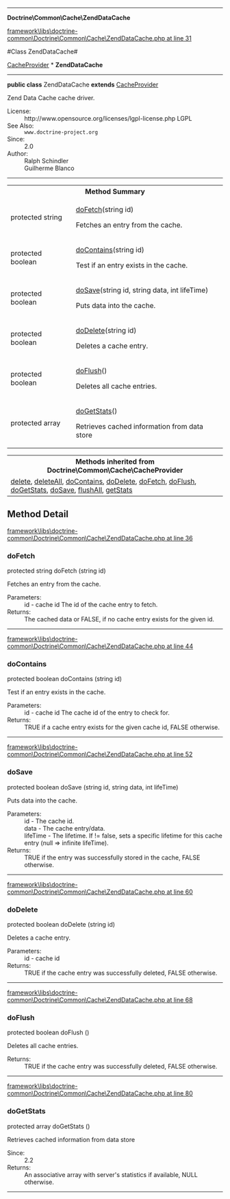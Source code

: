 

- - -

**Doctrine\Common\Cache\ZendDataCache**


<a href="https://github.com/JeyDotC/Hirudo/blob/master/framework/libs/doctrine-common/Doctrine/Common/Cache/ZendDataCache.php#L31" target='_blank'>framework\libs\doctrine-common\Doctrine\Common\Cache\ZendDataCache.php at line 31</a>

#Class ZendDataCache#

<a href="https://github.com/JeyDotC/Hirudo-docs/blob/master/doctrine/common/cache/CacheProvider.md">CacheProvider</a>
    * **ZendDataCache**




- - -

<p><strong>public  class</strong> <span>ZendDataCache</span>
<strong>extends</strong> <a href="https://github.com/JeyDotC/Hirudo-docs/blob/master/doctrine/common/cache/CacheProvider.md">CacheProvider</a>

</p>

<div class="comment" id="overview_description"><p>Zend Data Cache cache driver.</p></div>

<dl>
<dt>License:</dt>
<dd>http://www.opensource.org/licenses/lgpl-license.php LGPL</dd>
<dt>See Also:</dt>
<dd><code>www.doctrine-project.org</code></dd>
<dt>Since:</dt>
<dd>2.0</dd>
<dt>Author:</dt>
<dd>Ralph Schindler <ralph.schindler@zend.com></dd>
<dd>Guilherme Blanco <guilhermeblanco@hotmail.com></dd>
</dl>


- - -

<table id="summary_method">
<tr><th colspan="2">Method Summary</th></tr>
<tr>
<td><span class='k'>protected </span> <span class='nx'>string</span></td>
<td class="description"><p class="name"><a href="#dofetch">doFetch</a>(string id)</p><p class="description">Fetches an entry from the cache.</p></td>
</tr>
<tr>
<td><span class='k'>protected </span> <span class='nx'>boolean</span></td>
<td class="description"><p class="name"><a href="#docontains">doContains</a>(string id)</p><p class="description">Test if an entry exists in the cache.</p></td>
</tr>
<tr>
<td><span class='k'>protected </span> <span class='nx'>boolean</span></td>
<td class="description"><p class="name"><a href="#dosave">doSave</a>(string id, string data, int lifeTime)</p><p class="description">Puts data into the cache.</p></td>
</tr>
<tr>
<td><span class='k'>protected </span> <span class='nx'>boolean</span></td>
<td class="description"><p class="name"><a href="#dodelete">doDelete</a>(string id)</p><p class="description">Deletes a cache entry.</p></td>
</tr>
<tr>
<td><span class='k'>protected </span> <span class='nx'>boolean</span></td>
<td class="description"><p class="name"><a href="#doflush">doFlush</a>()</p><p class="description">Deletes all cache entries.</p></td>
</tr>
<tr>
<td><span class='k'>protected </span> <span class='nx'>array</span></td>
<td class="description"><p class="name"><a href="#dogetstats">doGetStats</a>()</p><p class="description">Retrieves cached information from data store</p></td>
</tr>
</table>

<table class="inherit">
<tr><th colspan="2">Methods inherited from Doctrine\Common\Cache\CacheProvider</th></tr>
<tr><td><a href="https://github.com/JeyDotC/Hirudo-docs/blob/master/doctrine/common/cache/CacheProvider.md#delete">delete</a>, <a href="https://github.com/JeyDotC/Hirudo-docs/blob/master/doctrine/common/cache/CacheProvider.md#deleteAll">deleteAll</a>, <a href="https://github.com/JeyDotC/Hirudo-docs/blob/master/doctrine/common/cache/CacheProvider.md#doContains">doContains</a>, <a href="https://github.com/JeyDotC/Hirudo-docs/blob/master/doctrine/common/cache/CacheProvider.md#doDelete">doDelete</a>, <a href="https://github.com/JeyDotC/Hirudo-docs/blob/master/doctrine/common/cache/CacheProvider.md#doFetch">doFetch</a>, <a href="https://github.com/JeyDotC/Hirudo-docs/blob/master/doctrine/common/cache/CacheProvider.md#doFlush">doFlush</a>, <a href="https://github.com/JeyDotC/Hirudo-docs/blob/master/doctrine/common/cache/CacheProvider.md#doGetStats">doGetStats</a>, <a href="https://github.com/JeyDotC/Hirudo-docs/blob/master/doctrine/common/cache/CacheProvider.md#doSave">doSave</a>, <a href="https://github.com/JeyDotC/Hirudo-docs/blob/master/doctrine/common/cache/CacheProvider.md#flushAll">flushAll</a>, <a href="https://github.com/JeyDotC/Hirudo-docs/blob/master/doctrine/common/cache/CacheProvider.md#getStats">getStats</a></td></tr></table>

<h2 id="detail_method">Method Detail</h2>

<a href="https://github.com/JeyDotC/Hirudo/blob/master/framework/libs/doctrine-common/Doctrine/Common/Cache/ZendDataCache.php#L36" target='_blank'>framework\libs\doctrine-common\Doctrine\Common\Cache\ZendDataCache.php at line 36</a>

<h3 id="doFetch()">doFetch</h3>
<span class='k'>protected </span> <span class='nx'>string</span> <span class='nf'>doFetch</span> (string id)

<div class="details">
<p>Fetches an entry from the cache.</p><dl>
<dt>Parameters:</dt>
<dd>id - cache id The id of the cache entry to fetch.</dd>
<dt>Returns:</dt>
<dd>The cached data or FALSE, if no cache entry exists for the given id.</dd>
</dl>

</div>

- - -


<a href="https://github.com/JeyDotC/Hirudo/blob/master/framework/libs/doctrine-common/Doctrine/Common/Cache/ZendDataCache.php#L44" target='_blank'>framework\libs\doctrine-common\Doctrine\Common\Cache\ZendDataCache.php at line 44</a>

<h3 id="doContains()">doContains</h3>
<span class='k'>protected </span> <span class='nx'>boolean</span> <span class='nf'>doContains</span> (string id)

<div class="details">
<p>Test if an entry exists in the cache.</p><dl>
<dt>Parameters:</dt>
<dd>id - cache id The cache id of the entry to check for.</dd>
<dt>Returns:</dt>
<dd>TRUE if a cache entry exists for the given cache id, FALSE otherwise.</dd>
</dl>

</div>

- - -


<a href="https://github.com/JeyDotC/Hirudo/blob/master/framework/libs/doctrine-common/Doctrine/Common/Cache/ZendDataCache.php#L52" target='_blank'>framework\libs\doctrine-common\Doctrine\Common\Cache\ZendDataCache.php at line 52</a>

<h3 id="doSave()">doSave</h3>
<span class='k'>protected </span> <span class='nx'>boolean</span> <span class='nf'>doSave</span> (string id, string data, int lifeTime)

<div class="details">
<p>Puts data into the cache.</p><dl>
<dt>Parameters:</dt>
<dd>id - The cache id.</dd>
<dd>data - The cache entry/data.</dd>
<dd>lifeTime - The lifetime. If != false, sets a specific lifetime for this cache entry (null => infinite lifeTime).</dd>
<dt>Returns:</dt>
<dd>TRUE if the entry was successfully stored in the cache, FALSE otherwise.</dd>
</dl>

</div>

- - -


<a href="https://github.com/JeyDotC/Hirudo/blob/master/framework/libs/doctrine-common/Doctrine/Common/Cache/ZendDataCache.php#L60" target='_blank'>framework\libs\doctrine-common\Doctrine\Common\Cache\ZendDataCache.php at line 60</a>

<h3 id="doDelete()">doDelete</h3>
<span class='k'>protected </span> <span class='nx'>boolean</span> <span class='nf'>doDelete</span> (string id)

<div class="details">
<p>Deletes a cache entry.</p><dl>
<dt>Parameters:</dt>
<dd>id - cache id</dd>
<dt>Returns:</dt>
<dd>TRUE if the cache entry was successfully deleted, FALSE otherwise.</dd>
</dl>

</div>

- - -


<a href="https://github.com/JeyDotC/Hirudo/blob/master/framework/libs/doctrine-common/Doctrine/Common/Cache/ZendDataCache.php#L68" target='_blank'>framework\libs\doctrine-common\Doctrine\Common\Cache\ZendDataCache.php at line 68</a>

<h3 id="doFlush()">doFlush</h3>
<span class='k'>protected </span> <span class='nx'>boolean</span> <span class='nf'>doFlush</span> ()

<div class="details">
<p>Deletes all cache entries.</p><dl>
<dt>Returns:</dt>
<dd>TRUE if the cache entry was successfully deleted, FALSE otherwise.</dd>
</dl>

</div>

- - -


<a href="https://github.com/JeyDotC/Hirudo/blob/master/framework/libs/doctrine-common/Doctrine/Common/Cache/ZendDataCache.php#L80" target='_blank'>framework\libs\doctrine-common\Doctrine\Common\Cache\ZendDataCache.php at line 80</a>

<h3 id="doGetStats()">doGetStats</h3>
<span class='k'>protected </span> <span class='nx'>array</span> <span class='nf'>doGetStats</span> ()

<div class="details">
<p>Retrieves cached information from data store</p><dl>
<dt>Since:</dt>
<dd>2.2</dd>
<dt>Returns:</dt>
<dd>An associative array with server's statistics if available, NULL otherwise.</dd>
</dl>

</div>

- - -

